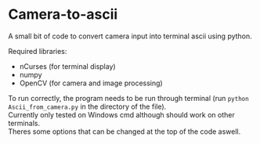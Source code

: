 # Camera-to-ascii
A small bit of code to convert camera input into terminal ascii using python.  

Required libraries:  
- nCurses (for terminal display)  
- numpy  
- OpenCV (for camera and image processing)  

To run correctly, the program needs to be run through terminal (run `python Ascii_from_camera.py` in the directory of the file).  
Currently only tested on Windows cmd although should work on other terminals.  
Theres some options that can be changed at the top of the code aswell.  
